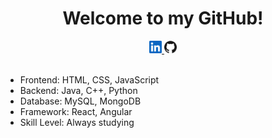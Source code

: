 <h1 align = center>Welcome to my GitHub!</h1>
<div align = center>
    <a href = "https://www.linkedin.com/in/bowen-yuan2020/" target = "_blank">
        <img src = "img/linkedin.svg" width = "20px" height = "20px">
    </a>
    <a href = "https://github.com/BowenYuan95" target = "_blank">
        <img src = "img/github.svg" width = "20px" height = "20px">
    </a>
</div>
<br>

- Frontend: HTML, CSS, JavaScript<br>
- Backend: Java, C++, Python<br>
- Database: MySQL, MongoDB<br>
- Framework: React, Angular<br>
- Skill Level: Always studying<br>

